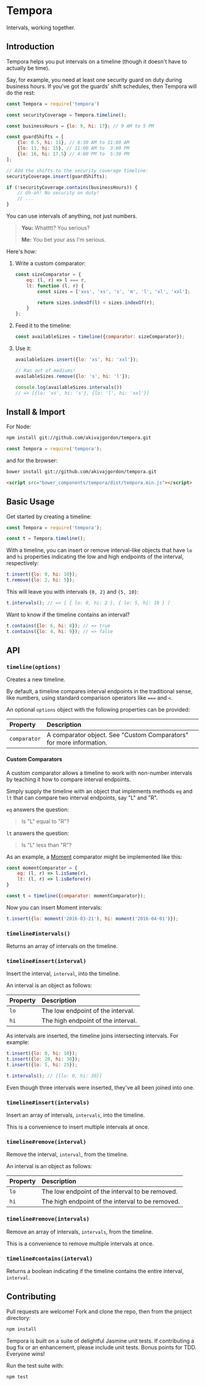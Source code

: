 # Tempora

Intervals, working together.

## Introduction

Tempora helps you put intervals on a timeline (though it doesn't have to actually be time).

Say, for example, you need at least one security guard on duty during business hours. If you've got the guards' shift schedules, then Tempora will do the rest:

```js
const Tempora = require('tempora')

const securityCoverage = Tempora.timeline();

const businessHours = {lo: 9, hi: 17}; // 9 AM to 5 PM

const guardShifts = [
    {lo: 8.5, hi: 11}, // 8:30 AM to 11:00 AM
    {lo: 11, hi: 15}, // 11:00 AM to  3:00 PM
    {lo: 16, hi: 17.5} // 4:00 PM to  5:30 PM
];

// Add the shifts to the security coverage timeline:
securityCoverage.insert(guardShifts);

if (!securityCoverage.contains(businessHours)) {
    // Uh-oh! No security on duty!
    // ...
}
```

You can use intervals of anything, not just numbers.

> **You:** Whatttt? You serious?
>
> **Me:** You bet your ass I'm serious.

Here's how:

1. Write a custom comparator:

    ```js
    const sizeComparator = {
        eq: (l, r) => l === r,
        lt: function (l, r) {
            const sizes = ['xxs', 'xs', 's', 'm', 'l', 'xl', 'xxl'];

            return sizes.indexOf(l) < sizes.indexOf(r);
        }
    };
    ```

2. Feed it to the timeline:

    ```js
    const availableSizes = timeline({comparator: sizeComparator});
    ```

3. Use it:

    ```js
    availableSizes.insert({lo: 'xs', hi: 'xxl'});

    // Ran out of mediums!
    availableSizes.remove({lo: 's', hi: 'l'});

    console.log(availableSizes.intervals())
    // => [{lo: 'xs', hi: 's'}, {lo: 'l', hi: 'xxl'}]
    ```

## Install & Import

For Node:

```sh
npm install git://github.com/akivajgordon/tempora.git
```

```js
const Tempora = require('tempora');
```

and for the browser:

```sh
bower install git://github.com/akivajgordon/tempora.git
```

```html
<script src="bower_components/tempora/dist/tempora.min.js"></script>
```

## Basic Usage

Get started by creating a timeline:

```js
const Tempora = require('tempora');

const t = Tempora.timeline();
```

With a timeline, you can insert or remove interval-like objects that have `lo` and `hi` properties indicating the low and high endpoints of the interval, respectively:

```js
t.insert({lo: 0, hi: 10});
t.remove({lo: 2, hi: 5});
```

This will leave you with intervals `{0, 2}` and `{5, 10}`:

```js
t.intervals(); // => [ { lo: 0, hi: 2 }, { lo: 5, hi: 10 } ]
```

Want to know if the timeline contains an interval?

```js
t.contains({lo: 6, hi: 8}); // => true
t.contains({lo: 4, hi: 9}); // => false
```

## API

### `timeline(options)`

Creates a new timeline.

By default, a timeline compares interval endpoints in the traditional sense, like numbers, using standard comparison operators like `===` and `<`.

An optional `options` object with the following properties can be provided:

| Property     | Description                                                         |
| :----------- | :------------------------------------------------------------------ |
| `comparator` | A comparator object. See "Custom Comparators" for more information. |

#### Custom Comparators

A custom comparator allows a timeline to work with non-number intervals by teaching it how to compare interval endpoints.

Simply supply the timeline with an object that implements methods `eq` and `lt` that can compare two interval endpoints, say "L" and "R".

`eq` answers the question:

> Is "L" equal to "R"?

`lt` answers the question:

> Is "L" less than "R"?

As an example, a [Moment](http://momentjs.com) comparator might be implemented like this:

```js
const momentComparator = {
    eq: (l, r) => l.isSame(r),
    lt: (l, r) => l.isBefore(r)
}

const t = timeline({comparator: momentComparator});
```

Now you can insert Moment intervals:

```js
t.insert({lo: moment('2016-03-21'), hi: moment('2016-04-01')});
```

### `timeline#intervals()`

Returns an array of intervals on the timeline.

### `timeline#insert(interval)`

Insert the interval, `interval`, into the timeline.

An interval is an object as follows:

| Property | Description                        |
| :------- | :--------------------------------- |
| `lo`     | The low endpoint of the interval.  |
| `hi`     | The high endpoint of the interval. |

As intervals are inserted, the timeline joins intersecting intervals. For example:

```js
t.insert({lo: 0, hi: 10});
t.insert({lo: 20, hi: 30});
t.insert({lo: 5, hi: 25});

t.intervals(); // [{lo: 0, hi: 30}]
```

Even though three intervals were inserted, they've all been joined into one.

### `timeline#insert(intervals)`

Insert an array of intervals, `intervals`, into the timeline.

This is a convenience to insert multiple intervals at once.

### `timeline#remove(interval)`

Remove the interval, `interval`, from the timeline.

An interval is an object as follows:

| Property | Description                                      |
| :------- | :----------------------------------------------- |
| `lo`     | The low endpoint of the interval to be removed.  |
| `hi`     | The high endpoint of the interval to be removed. |

### `timeline#remove(intervals)`

Remove an array of intervals, `intervals`, from the timeline.

This is a convenience to remove multiple intervals at once.

### `timeline#contains(interval)`

Returns a boolean indicating if the timeline contains the entire interval, `interval`.

## Contributing

Pull requests are welcome! Fork and clone the repo, then from the project directory:

```sh
npm install
```

Tempora is built on a suite of delightful Jasmine unit tests. If contributing a bug fix or an enhancement, please include unit tests. Bonus points for TDD. Everyone wins!

Run the test suite with:

```sh
npm test
```
